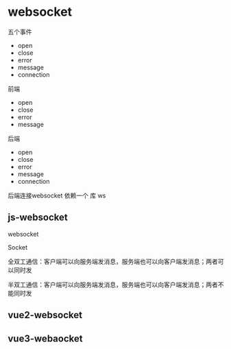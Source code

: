 # websocket

五个事件

- open
- close
- error
- message
- connection



前端

- open
- close
- error
- message

后端

- open
- close
- error
- message
- connection

后端连接websocket 依赖一个 库 ws

## js-websocket

websocket

Socket



全双工通信：客户端可以向服务端发消息，服务端也可以向客户端发消息；两者可以同时发

半双工通信：客户端可以向服务端发消息，服务端也可以向客户端发消息；两者不能同时发

## vue2-websocket

## vue3-webaocket